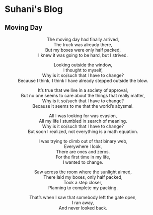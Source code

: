 # Suhani's Blog
## Moving Day

<p align="center">
  The moving day had finally arrived, <br>
  The truck was already there, <br>
  But my boxes were only half packed, <br>
  I knew it was going to be hard, but I strived.
</p>

<p align="center">
  Looking outside the window,<br>
  I thought to myself,<br>
  Why is it so/such that I have to change?<br>
  Because I think, I think I have already stepped outside the blow.<br>
</p>

<p align="center">
  It’s true that we live in a society of approval,<br>
  But no one seems to care about the things that really matter,<br>
  Why is it so/such that I have to change?<br>
  Because it seems to me that the world’s abysmal.<br>
</p>

<p align="center">
  All I was looking for was evasion,<br>
  All my life I stumbled in search of meaning.<br>
  Why is it so/such that I have to change?<br>
  But soon I realized, not everything is a math equation.<br>
</p>

<p align="center">
  I was trying to climb out of that binary web,<br>
  Everywhere I look,<br>
  There are ones and zeros.<br>
  For the first time in my life,<br>
  I wanted to change.<br>
</p>

<p align="center">
  Saw across the room where the sunlight aimed,<br>
  There laid my boxes, only half packed,<br>
  Took a step closer,<br>
  Planning to complete my packing.<br>
</p>

<p align="center">
  That’s when I saw that somebody left the gate open,<br>
  I ran away,<br>
  And never looked back.<br>
</p>

